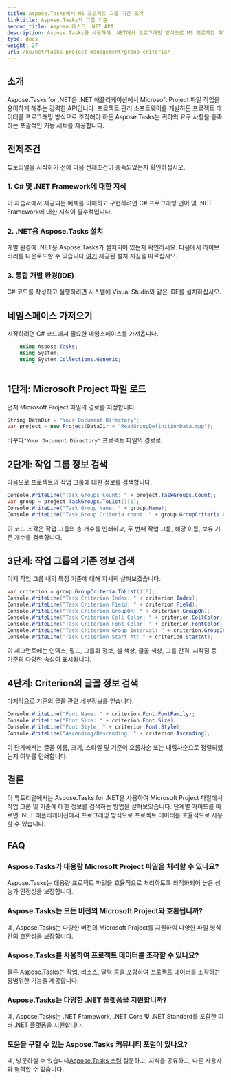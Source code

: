 ```yaml
---
title: Aspose.Tasks에서 MS 프로젝트 그룹 기준 조작
linktitle: Aspose.Tasks의 그룹 기준
second_title: Aspose.태스크 .NET API
description: Aspose.Tasks를 사용하여 .NET에서 프로그래밍 방식으로 MS 프로젝트 파일을 조작하는 방법을 살펴보세요. 작업 그룹 및 기준 정보를 단계별로 검색하는 예입니다.
type: docs
weight: 27
url: /ko/net/tasks-project-management/group-criteria/
---
```

## 소개
Aspose.Tasks for .NET은 .NET 애플리케이션에서 Microsoft Project 파일 작업을 용이하게 해주는 강력한 API입니다. 프로젝트 관리 소프트웨어를 개발하든 프로젝트 데이터를 프로그래밍 방식으로 조작해야 하든 Aspose.Tasks는 귀하의 요구 사항을 충족하는 포괄적인 기능 세트를 제공합니다.
## 전제조건
튜토리얼을 시작하기 전에 다음 전제조건이 충족되었는지 확인하십시오.
### 1. C# 및 .NET Framework에 대한 지식
이 자습서에서 제공되는 예제를 이해하고 구현하려면 C# 프로그래밍 언어 및 .NET Framework에 대한 지식이 필수적입니다.
### 2. .NET용 Aspose.Tasks 설치
 개발 환경에 .NET용 Aspose.Tasks가 설치되어 있는지 확인하세요. 다음에서 라이브러리를 다운로드할 수 있습니다.[여기](https://releases.aspose.com/tasks/net/) 제공된 설치 지침을 따르십시오.
### 3. 통합 개발 환경(IDE)
C# 코드를 작성하고 실행하려면 시스템에 Visual Studio와 같은 IDE를 설치하십시오.

## 네임스페이스 가져오기
시작하려면 C# 코드에서 필요한 네임스페이스를 가져옵니다.
```csharp
    using Aspose.Tasks;
    using System;
    using System.Collections.Generic;
    
```
## 1단계: Microsoft Project 파일 로드
먼저 Microsoft Project 파일의 경로를 지정합니다.
```csharp
String DataDir = "Your Document Directory";
var project = new Project(DataDir + "ReadGroupDefinitionData.mpp");
```
 바꾸다`"Your Document Directory"` 프로젝트 파일의 경로로.
## 2단계: 작업 그룹 정보 검색
다음으로 프로젝트의 작업 그룹에 대한 정보를 검색합니다.
```csharp
Console.WriteLine("Task Groups Count: " + project.TaskGroups.Count);
var group = project.TaskGroups.ToList()[1];
Console.WriteLine("Task Group Name: " + group.Name);
Console.WriteLine("Task Group Criteria count: " + group.GroupCriteria.Count);
```
이 코드 조각은 작업 그룹의 총 개수를 인쇄하고, 두 번째 작업 그룹, 해당 이름, 보유 기준 개수를 검색합니다.
## 3단계: 작업 그룹의 기준 정보 검색
이제 작업 그룹 내의 특정 기준에 대해 자세히 살펴보겠습니다.
```csharp
var criterion = group.GroupCriteria.ToList()[0];
Console.WriteLine("Task Criterion Index: " + criterion.Index);
Console.WriteLine("Task Criterion Field: " + criterion.Field);
Console.WriteLine("Task Criterion GroupOn: " + criterion.GroupOn);
Console.WriteLine("Task Criterion Cell Color: " + criterion.CellColor);
Console.WriteLine("Task Criterion Font Color: " + criterion.FontColor);
Console.WriteLine("Task Criterion Group Interval: " + criterion.GroupInterval);
Console.WriteLine("Task Criterion Start At: " + criterion.StartAt);
```
이 세그먼트에는 인덱스, 필드, 그룹화 정보, 셀 색상, 글꼴 색상, 그룹 간격, 시작점 등 기준의 다양한 속성이 표시됩니다.
## 4단계: Criterion의 글꼴 정보 검색
마지막으로 기준의 글꼴 관련 세부정보를 얻습니다.
```csharp
Console.WriteLine("Font Name: " + criterion.Font.FontFamily);
Console.WriteLine("Font Size: " + criterion.Font.Size);
Console.WriteLine("Font Style: " + criterion.Font.Style);
Console.WriteLine("Ascending/Descending: " + criterion.Ascending);
```
이 단계에서는 글꼴 이름, 크기, 스타일 및 기준이 오름차순 또는 내림차순으로 정렬되었는지 여부를 인쇄합니다.

## 결론
이 튜토리얼에서는 Aspose.Tasks for .NET을 사용하여 Microsoft Project 파일에서 작업 그룹 및 기준에 대한 정보를 검색하는 방법을 살펴보았습니다. 단계별 가이드를 따르면 .NET 애플리케이션에서 프로그래밍 방식으로 프로젝트 데이터를 효율적으로 사용할 수 있습니다.
## FAQ
### Aspose.Tasks가 대용량 Microsoft Project 파일을 처리할 수 있나요?
Aspose.Tasks는 대용량 프로젝트 파일을 효율적으로 처리하도록 최적화되어 높은 성능과 안정성을 보장합니다.
### Aspose.Tasks는 모든 버전의 Microsoft Project와 호환됩니까?
예, Aspose.Tasks는 다양한 버전의 Microsoft Project를 지원하여 다양한 파일 형식 간의 호환성을 보장합니다.
### Aspose.Tasks를 사용하여 프로젝트 데이터를 조작할 수 있나요?
물론 Aspose.Tasks는 작업, 리소스, 달력 등을 포함하여 프로젝트 데이터를 조작하는 광범위한 기능을 제공합니다.
### Aspose.Tasks는 다양한 .NET 플랫폼을 지원합니까?
예, Aspose.Tasks는 .NET Framework, .NET Core 및 .NET Standard를 포함한 여러 .NET 플랫폼을 지원합니다.
### 도움을 구할 수 있는 Aspose.Tasks 커뮤니티 포럼이 있나요?
 네, 방문하실 수 있습니다[Aspose.Tasks 포럼](https://forum.aspose.com/c/tasks/15) 질문하고, 지식을 공유하고, 다른 사용자와 협력할 수 있습니다.